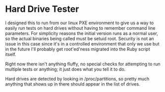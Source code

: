 # Hard Drive Tester

I designed this to run from our linux PXE environment to give us a way to easily run tests on hard drives without having to remember command line parameters.  For simplicity reasons the initial version runs as a normal user, so the actual binaries being called must be setuid root.  Security is not an issue in this case since it's in a controlled environment that only we use but in the future I'll probably get root'ed'ness migrated into the Ruby script itself.

Right now there isn't anything fluffy, no special checks for attempting to run multiple tests or anything; it just does what you tell it to do.

Hard drives are detected by looking in /proc/partitions, so pretty much anything that shows up in there should appear in the list of drives.
